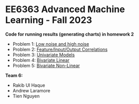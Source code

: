 # EE6363 Advanced Machine Learning - Fall 2023

**Code for running results (generating charts) in homework 2**

- Problem 1: [Low noise and high noise](./P1/HW_2_AML_P1.ipynb)
- Problem 2: [Feature/Input/Output Correlations](./P2/HW_2_AML_P2.ipynb)
- Problem 3: [Univariate Models](./P3/HW_2_AML_P3.ipynb)
- Problem 4: [Bivariate Linear](./P4/HW_2_AML_P4.ipynb)
- Problem 5: [Bivariate Non-Linear](./P5/HW_2_AML_P5.ipynb)

**Team 6:**
- Rakib Ul Haque
- Andrew Laramore
- Tien Nguyen
